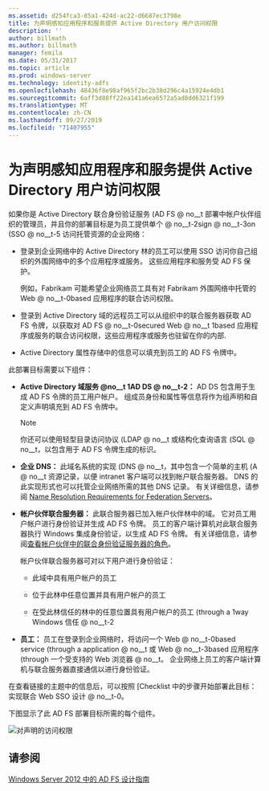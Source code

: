 ```yaml
---
ms.assetid: d254fca3-85a1-424d-ac22-d6687ec3798e
title: 为声明感知应用程序和服务提供 Active Directory 用户访问权限
description: ''
author: billmath
ms.author: billmath
manager: femila
ms.date: 05/31/2017
ms.topic: article
ms.prod: windows-server
ms.technology: identity-adfs
ms.openlocfilehash: 48436f8e98af965f2bc2b38d296c4a15924e4db1
ms.sourcegitcommit: 6aff3d88ff22ea141a6ea6572a5ad8dd6321f199
ms.translationtype: MT
ms.contentlocale: zh-CN
ms.lasthandoff: 09/27/2019
ms.locfileid: "71407955"
---
```

# <a name="provide-your-active-directory-users-access-to-your-claims-aware-applications-and-services"></a>为声明感知应用程序和服务提供 Active Directory 用户访问权限

如果你是 Active Directory 联合身份验证服务 \(AD FS @ no__t 部署中帐户伙伴组织的管理员，并且你的部署目标是为员工提供单个 @ no__t-2sign @ no__t-3on \(SSO @ no__t-5 访问托管资源的企业网络：  
  
-   登录到企业网络中的 Active Directory 林的员工可以使用 SSO 访问你自己组织的外围网络中的多个应用程序或服务。 这些应用程序和服务受 AD FS 保护。  
  
    例如，Fabrikam 可能希望企业网络员工具有对 Fabrikam 外围网络中托管的 Web @ no__t-0based 应用程序的联合访问权限。  
  
-   登录到 Active Directory 域的远程员工可以从组织中的联合服务器获取 AD FS 令牌，以获取对 AD FS @ no__t-0secured Web @ no__t 1based 应用程序或服务的联合访问权限，这些应用程序或服务也驻留在你的内部.  
  
-   Active Directory 属性存储中的信息可以填充到员工的 AD FS 令牌中。  
  
此部署目标需要以下组件：  
  
-   **Active Directory 域服务 @no__t 1AD DS @ no__t-2：** AD DS 包含用于生成 AD FS 令牌的员工用户帐户。 组成员身份和属性等信息将作为组声明和自定义声明填充到 AD FS 令牌中。  
  
    > [!NOTE]  
    > 你还可以使用轻型目录访问协议 \(LDAP @ no__t 或结构化查询语言 \(SQL @ no__t，以包含用于 AD FS 令牌生成的标识。  
  
-   **企业 DNS：** 此域名系统的实现 \(DNS @ no__t，其中包含一个简单的主机 \(A @ no__t 资源记录，以便 intranet 客户端可以找到帐户联合服务器。 DNS 的此实现形式也可以托管企业网络所需的其他 DNS 记录。 有关详细信息，请参阅 [Name Resolution Requirements for Federation Servers](Name-Resolution-Requirements-for-Federation-Servers.md)。  
  
-   **帐户伙伴联合服务器：** 此联合服务器已加入帐户伙伴林中的域。 它对员工用户帐户进行身份验证并生成 AD FS 令牌。 员工的客户端计算机对此联合服务器执行 Windows 集成身份验证，以生成 AD FS 令牌。 有关详细信息，请参阅[查看帐户伙伴中的联合身份验证服务器的角色](Review-the-Role-of-the-Federation-Server-in-the-Account-Partner.md)。  
  
    帐户伙伴联合服务器可对以下用户进行身份验证：  
  
    -   此域中具有用户帐户的员工  
  
    -   位于此林中任意位置并具有用户帐户的员工  
  
    -   在受此林信任的林中的任意位置具有用户帐户的员工 \(through a 1way Windows 信任 @ no__t-2  
  
-   **员工：** 员工在登录到企业网络时，将访问一个 Web @ no__t-0based service \(through a application @ no__t 或 Web @ no__t-3based 应用程序 \(through 一个受支持的 Web 浏览器 @ no__t。 企业网络上员工的客户端计算机与联合服务器直接通信以进行身份验证。  
  
在查看链接的主题中的信息后，可以按照 [Checklist 中的步骤开始部署此目标：实现联合 Web SSO 设计 @ no__t-0。  
  
下图显示了此 AD FS 部署目标所需的每个组件。  
  
![对声明的访问权限](media/31394ea8-fecb-4372-ac3f-cc3cf566ffc9.gif)  
  
## <a name="see-also"></a>请参阅
[Windows Server 2012 中的 AD FS 设计指南](AD-FS-Design-Guide-in-Windows-Server-2012.md)
